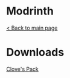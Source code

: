 # Modrinth

[< Back to main page](https://clovetwilight3.github.io/)

# Downloads

[Clove's Pack](https://www.mazeymoos.com/modrinth/clove.mrpack)
